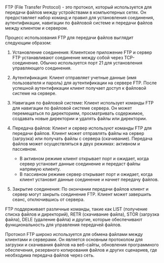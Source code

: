FTP (File Transfer Protocol) - это протокол, который используется для передачи файлов между устройствами в компьютерных сетях. Он предоставляет набор команд и правил для установления соединения, аутентификации, навигации по файловой системе и передачи файлов между клиентом и сервером.

Процесс использования FTP для передачи файлов выглядит следующим образом:

1. Установление соединения: Клиентское приложение FTP и сервер FTP устанавливают соединение между собой через TCP-соединение. Обычно используется порт 21 для установления управляющего соединения.

2. Аутентификация: Клиент отправляет учетные данные (имя пользователя и пароль) для аутентификации на сервере FTP. После успешной аутентификации клиент получает доступ к файловой системе на сервере.

3. Навигация по файловой системе: Клиент использует команды FTP для навигации по файловой системе сервера. Он может перемещаться по директориям, просматривать содержимое, создавать новые директории и удалять файлы или директории.

4. Передача файлов: Клиент и сервер используют команды FTP для передачи файлов. Клиент может отправлять файлы на сервер (загрузка) или получать файлы с сервера (скачивание). Передача файлов может осуществляться в двух режимах: активном и пассивном.

   - В активном режиме клиент открывает порт и ожидает, когда сервер установит данные соединение и передаст файлы напрямую клиенту.
   - В пассивном режиме сервер открывает порт и ожидает, когда клиент установит данные соединение и начнет передачу файлов.

5. Закрытие соединения: По окончании передачи файлов клиент и сервер могут закрыть соединение FTP. Клиент может завершить сеанс, отключившись от сервера.

FTP поддерживает различные команды, такие как LIST (получение списка файлов и директорий), RETR (скачивание файла), STOR (загрузка файла), DELE (удаление файла) и другие, которые обеспечивают функциональность для управления передачей файлов.

Протокол FTP широко используется для обмена файлами между клиентами и серверами. Он является основным протоколом для загрузки и скачивания файлов на веб-сайты, обновления программного обеспечения, резервного копирования файлов и других сценариев, где необходима передача файлов через сеть.